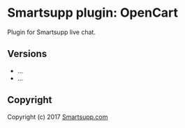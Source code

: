 # Smartsupp plugin: OpenCart

Plugin for Smartsupp live chat.

## Versions

* ...
* ...

## Copyright

Copyright (c) 2017 [Smartsupp.com](https://www.smartsupp.com/)
